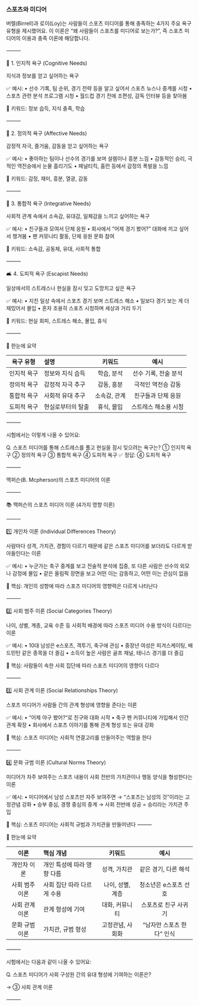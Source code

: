 

### 스포츠와 미디어 

버렐(Birrell)과 로이(Loy)는 사람들이 스포츠 미디어를 통해 충족하는 4가지 주요 욕구 유형을 제시했어요.
이 이론은 “왜 사람들이 스포츠를 미디어로 보는가?”, 즉 스포츠 미디어의 이용과 충족 이론에 해당합니다.

⸻

🧠 1. 인지적 욕구 (Cognitive Needs)

지식과 정보를 얻고 싶어하는 욕구

✅ 예시:
	•	선수 기록, 팀 순위, 경기 전략 등을 알고 싶어서 스포츠 뉴스나 중계를 시청
	•	스포츠 관련 분석 프로그램 시청
	•	월드컵 경기 전에 조편성, 감독 인터뷰 등을 찾아봄

🧠 키워드: 정보 습득, 지식 충족, 학습

⸻

💓 2. 정의적 욕구 (Affective Needs)

감정적 자극, 즐거움, 감동을 얻고 싶어하는 욕구

✅ 예시:
	•	좋아하는 팀이나 선수의 경기를 보며 설렘이나 흥분 느낌
	•	감동적인 승리, 극적인 역전승에서 눈물 흘리기도
	•	페널티킥, 홈런 등에서 감정의 폭발을 느낌

🧠 키워드: 감정, 재미, 흥분, 열광, 감동

⸻

👥 3. 통합적 욕구 (Integrative Needs)

사회적 관계 속에서 소속감, 유대감, 일체감을 느끼고 싶어하는 욕구

✅ 예시:
	•	친구들과 모여서 단체 응원
	•	회사에서 “어제 경기 봤어?” 대화에 끼고 싶어서 챙겨봄
	•	팬 커뮤니티 활동, 단체 응원 문화 참여

🧠 키워드: 소속감, 공동체, 유대, 사회적 통합

⸻

🛋️ 4. 도피적 욕구 (Escapist Needs)

일상에서의 스트레스나 현실을 잠시 잊고 도망치고 싶은 욕구

✅ 예시:
	•	지친 일상 속에서 스포츠 경기 보며 스트레스 해소
	•	일보다 경기 보는 게 더 재밌어서 몰입
	•	혼자 조용히 스포츠 시청하며 세상과 거리 두기

🧠 키워드: 현실 회피, 스트레스 해소, 몰입, 휴식

⸻

📝 한눈에 요약

|욕구 유형|설명|키워드|예시|
|:---:|:---|:---:|:---:|
|인지적 욕구|정보와 지식 습득|학습, 분석|선수 기록, 전술 분석|
|정의적 욕구|감정적 자극 추구|감동, 흥분|극적인 역전승 감동|
|통합적 욕구|사회적 유대 추구|소속감, 관계|친구들과 단체 응원|
|도피적 욕구|현실로부터의 탈출|휴식, 몰입|스트레스 해소용 시청|

⸻

시험에서는 이렇게 나올 수 있어요:

Q. 스포츠 미디어를 통해 스트레스를 풀고 현실을 잠시 잊으려는 욕구는?
① 인지적 욕구
② 정의적 욕구
③ 통합적 욕구
④ 도피적 욕구
✅ 정답: ④ 도피적 욕구

⸻



맥퍼슨(B. Mcpherson)의 스포츠 미디어의 이론

⸻

📚 맥퍼슨의 스포츠 미디어 이론 (4가지 영향 이론)

⸻

1️⃣ 개인차 이론 (Individual Differences Theory)

사람마다 성격, 가치관, 경험이 다르기 때문에 같은 스포츠 미디어를 보더라도 다르게 받아들인다는 이론

✅ 예시:
	•	누군가는 축구 중계를 보고 전술적 분석에 집중,
또 다른 사람은 선수의 외모나 감정에 몰입
	•	같은 올림픽 장면을 보고 어떤 이는 감동하고, 어떤 이는 관심이 없음

🧠 핵심:
개인의 성향에 따라 스포츠 미디어의 영향력은 다르게 나타난다

⸻

2️⃣ 사회 범주 이론 (Social Categories Theory)

나이, 성별, 계층, 교육 수준 등 사회적 배경에 따라 스포츠 미디어 수용 방식이 다르다는 이론

✅ 예시:
	•	10대 남성은 e스포츠, 격투기, 축구에 관심
	•	중장년 여성은 피겨스케이팅, 배드민턴 같은 종목을 더 즐김
	•	소득이 높은 사람은 골프 채널, 테니스 경기를 더 즐김

🧠 핵심:
사람들이 속한 사회 집단에 따라 스포츠 미디어의 영향이 다르다

⸻

3️⃣ 사회 관계 이론 (Social Relationships Theory)

스포츠 미디어가 사람들 간의 관계 형성에 영향을 준다는 이론

✅ 예시:
	•	“어제 야구 봤어?“로 친구와 대화 시작
	•	축구 팬 커뮤니티에 가입해서 인간관계 확장
	•	회사에서 스포츠 이야기를 통해 관계 형성 또는 유대 강화

🧠 핵심:
스포츠 미디어는 사회적 연결고리를 만들어주는 역할을 한다

⸻

4️⃣ 문화 규범 이론 (Cultural Norms Theory)

미디어가 자주 보여주는 스포츠 내용이 사회 전반의 가치관이나 행동 양식을 형성한다는 이론

✅ 예시:
	•	미디어에서 남성 스포츠만 자주 보여주면
→ “스포츠는 남성의 것”이라는 고정관념 강화
	•	승부 중심, 경쟁 중심의 중계
→ 사회 전반에 성공 = 승리라는 가치관 주입

🧠 핵심:
스포츠 미디어는 사회적 규범과 가치관을 만들어낸다
⸻

📝 한눈에 요약

|이론|핵심 개념|키워드|예시|
|:---:|:---|:---:|:---:| 
|개인차 이론|개인 특성에 따라 영향 다름|성격, 가치관|같은 경기, 다른 해석|
|사회 범주 이론|사회 집단 따라 다르게 수용|나이, 성별, 계층|청소년은 e스포츠 선호|
|사회 관계 이론|관계 형성에 기여|대화, 커뮤니티|스포츠로 친구 사귀기|
|문화 규범 이론|가치관, 규범 형성|고정관념, 사회화|“남자만 스포츠 한다” 인식|

⸻

시험에서는 다음과 같이 나올 수 있어요:

Q. 스포츠 미디어가 사회 구성원 간의 유대 형성에 기여하는 이론은?

→ ③ 사회 관계 이론

⸻
